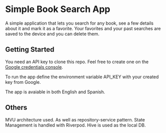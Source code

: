 # Simple Book Search App 

A simple application that lets you search for any book, see a few details about it and mark it as a favorite. Your favorites and your past searches are saved to the device and you can delete them.

## Getting Started

You need an API key to clone this repo. Feel free to create one on the [Google credentials console](https://console.cloud.google.com/apis/). 

To run the app define the environment variable API_KEY with your created key from Google.

The app is avaiable in both English and Spanish.


## Others
MVU architecture used. As well as repository-service pattern. State Management is handled with Riverpod. Hive is used as the local DB. 